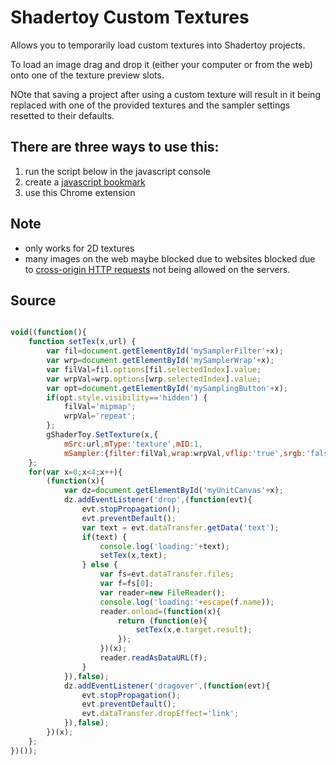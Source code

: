 # Shadertoy Custom Textures

Allows you to temporarily load custom textures into Shadertoy projects.

To load an image drag and drop it (either your computer or from the web) onto one of the texture preview slots.

NOte that saving a project after using a custom texture will result in it being replaced with one of the provided textures and the sampler settings resetted to their defaults.

## There are three ways to use this:
1. run the script below in the javascript console
2. create a [javascript bookmark](http://andrewhills.github.io/ShadertoyCustomTextures/bookmark.html)
3. use this Chrome extension

## Note
* only works for 2D textures
* many images on the web maybe blocked due to websites blocked due to [cross-origin HTTP requests](https://developer.mozilla.org/en-US/docs/Web/HTTP/Access_control_CORS) not being allowed on the servers.

## Source

```javascript

void((function(){
    function setTex(x,url) {
        var fil=document.getElementById('mySamplerFilter'+x);
        var wrp=document.getElementById('mySamplerWrap'+x);
        var filVal=fil.options[fil.selectedIndex].value;
        var wrpVal=wrp.options[wrp.selectedIndex].value;
        var opt=document.getElementById('mySamplingButton'+x);
        if(opt.style.visibility=='hidden') {
            filVal='mipmap';
            wrpVal='repeat';
        };
        gShaderToy.SetTexture(x,{
            mSrc:url,mType:'texture',mID:1,
            mSampler:{filter:filVal,wrap:wrpVal,vflip:'true',srgb:'false',internal:'byte'}});
    };    
    for(var x=0;x<4;x++){
        (function(x){
            var dz=document.getElementById('myUnitCanvas'+x);
            dz.addEventListener('drop',(function(evt){
                evt.stopPropagation();
                evt.preventDefault();
                var text = evt.dataTransfer.getData('text');
                if(text) {
                    console.log('loading:'+text);
                    setTex(x,text);
                } else {
                    var fs=evt.dataTransfer.files;
                    var f=fs[0];
                    var reader=new FileReader();
                    console.log('loading:'+escape(f.name));
                    reader.onload=(function(x){
                        return (function(e){
                            setTex(x,e.target.result);
                        });
                    })(x);
                    reader.readAsDataURL(f);
                }
            }),false);
            dz.addEventListener('dragover',(function(evt){
                evt.stopPropagation();
                evt.preventDefault();
                evt.dataTransfer.dropEffect='link';
            }),false);
        })(x);
    };
})());

```

